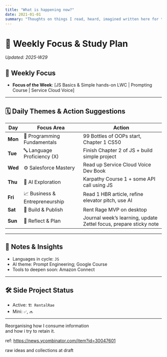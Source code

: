 ```yaml
---
title: "What is happening now?"
date: 2021-01-01
summary: "Thoughts on things I read, heard, imagined written here for the future me"
---
```

# 📅 Weekly Focus & Study Plan
_Updated: 2025-W29_

## 🎯 Weekly Focus
- **Focus of the Week**: [JS Basics & Simple hands-on LWC | Prompting Course
  | Service Cloud Voice]

---

## 🗓️ Daily Themes & Action Suggestions

| Day       | Focus Area                      | Action |
|-----------|----------------------------------|----------------|
| **Mon**   | 🧱 Programming Fundamentals       | 99 Bottles of OOPs start, Chapter 1 CS50 |
| **Tue**   | 🔤 Language Proficiency (X)       | Finish Chapter 2 of JS + build simple project |
| **Wed**   | ⚙️ Salesforce Mastery             | Read up Service Cloud Voice Dev Book |
| **Thu**   | 🤖 AI Exploration                | Karpathy Course 1 + some API call using JS |
| **Fri**   | 📈 Business & Entrepreneurship    | Read 1 HBR article, refine elevator pitch, use AI |
| **Sat**   | 🚀 Build & Publish                | Rent Rage MVP on desktop |
| **Sun**   | 🔄 Reflect & Plan                 | Journal week’s learning, update Zettel focus, prepare sticky note |

---

## 🧠 Notes & Insights

- Languages in cycle: `JS`
- AI theme: Prompt Engineering; Google Course
- Tools to deepen soon: Amazon Connect

---

## 🛠️ Side Project Status

- Active: `🏗️ RentalRae`
- Mini: `✅`, `🔜`

------

Reorganising how I consume information  
and how i try to retain it.

ref: https://news.ycombinator.com/item?id=30047601

raw ideas and collections at draft
